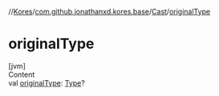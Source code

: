 //[Kores](../../index.md)/[com.github.jonathanxd.kores.base](../index.md)/[Cast](index.md)/[originalType](original-type.md)



# originalType  
[jvm]  
Content  
val [originalType](original-type.md): [Type](https://docs.oracle.com/javase/8/docs/api/java/lang/reflect/Type.html)?  



